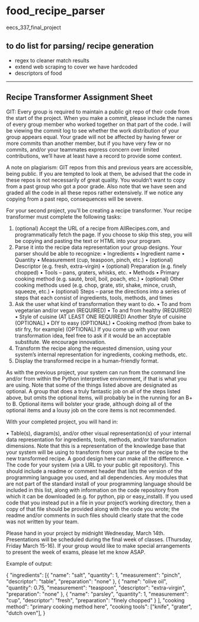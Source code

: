 # food_recipe_parser
eecs_337_final_project



to do list for parsing/ recipe generation
------------------------------------------
- regex to cleaner match results
- extend web scraping to cover we have hardcoded
- descriptors of food



--------------------------------------
Recipe Transformer Assignment Sheet
--------------------------------------
GIT: Every group is required to maintain a public git repo of their code from the start of the project. When you make a commit, please include the names of every group member who worked together on that part of the code. I will be viewing the commit log to see whether the work distribution of your group appears equal. Your grade will not be affected by having fewer or more commits than another member, but if you have very few or no commits, and/or your teammates express concern over limited contributions, we’ll have at least have a record to provide some context.

A note on plagiarism: GIT repos from this and previous years are accessible, being public. If you are tempted to look at them, be advised that the code in these repos is not necessarily of great quality. You wouldn’t want to copy from a past group who got a poor grade. Also note that we have seen and graded all the code in all these repos rather extensively. If we notice any copying from a past repo, consequences will be severe.

For your second project, you’ll be creating a recipe transformer. Your recipe transformer must complete the following tasks:

1.   (optional) Accept the URL of a recipe from AllRecipes.com, and programmatically fetch the page. If you choose to skip this step, you will be copying and pasting the text or HTML into your program.
2.  Parse it into the recipe data representation your group designs. Your parser should be able to recognize:
	•   Ingredients
		•   Ingredient name
		•   Quantity
		•   Measurement (cup, teaspoon, pinch, etc.)
		•   (optional) Descriptor (e.g. fresh, extra-virgin)
		•   (optional) Preparation (e.g. finely chopped)
	•   Tools – pans, graters, whisks, etc.
	•   Methods
		•   Primary cooking method (e.g. sauté, broil, boil, poach, etc.)
		•	(optional) Other cooking methods used (e.g. chop, grate, stir, shake, mince, crush, squeeze, etc.)
	•	(optional) Steps – parse the directions into a series of steps that each consist of ingredients, tools, methods, and times
3.  Ask the user what kind of transformation they want to do.
		•   To and from vegetarian and/or vegan (REQUIRED)
		•   To and from healthy (REQUIRED)
		•   Style of cuisine (AT LEAST ONE REQUIRED)
	Another Style of cuisine (OPTIONAL)
		•   DIY to easy (OPTIONAL)
		•   Cooking method (from bake to stir fry, for example) (OPTIONAL)
	If you come up with your own transformation idea, feel free to ask if it
	would be an acceptable substitute. We encourage innovation.
4.  Transform the recipe along the requested dimension, using your system’s internal representation for ingredients, cooking methods, etc.
5.  Display the transformed recipe in a human-friendly format.

As with the previous project, your system can run from the command line and/or from within the Python interpretive environment, if that is what you are using. Note that some of the things listed above are designated as optional. A group that does a truly fantastic job on all of the steps listed above, but omits the optional items, will probably be in the running for an B+ to B. Optional items will bolster your grade, although doing all of the optional items and a lousy job on the core items is not recommended.

With your completed project, you will hand in:

•	Table(s), diagram(s), and/or other visual representation(s) of your internal data representation for ingredients, tools, methods, and/or transformation dimensions. Note that this is a representation of the knowledge base that your system will be using to transform from your parse of the recipe to the new transformed recipe. A good design here can make all the difference.
•	The code for your system (via a URL to your public git repository). This should include a readme or comment header that lists the version of the programming language you used, and all dependencies. Any modules that are not part of the standard install of your programming language should be included in this list, along with information on the code repository from which it can be downloaded (e.g. for python, pip or easy_install). If you used code that you instead put in a file in your project’s working directory, then a copy of that file should be provided along with the code you wrote; the readme and/or comments in such files should clearly state that the code was not written by your team.

Please hand in your project by midnight Wednesday, March 14th. Presentations will be scheduled during the final week of classes. (Thursday, Friday March 15-16). If your group would like to make special arrangements to present the week of exams, please let me know ASAP.

Example of output:

{
               "ingredients":    [{
                                         "name":    "salt",
                                         "quantity":    1,
                                         "measurement":    "pinch",
                                         "descriptor":    "table",
                                         "preparation":    "none"
                           },
                           {
                                         "name":    "olive    oil",
                                         "quantity":    0.75,
                                         "measurement":    "teaspoon",
                                         "descriptor":    "extra-virgin",
                                         "preparation":    "none"
                           },
                           {
                                         "name":    "parsley",
                                         "quantity":    1,
                                         "measurement":    "cup",
                                         "descriptor":    "fresh",
                                         "preparation":    "finely   chopped"
                           }
               ],
               "cooking    method":    "primary   cooking    method    here",
               "cooking    tools":    ["knife",   "grater",    "dutch    oven"],
}
